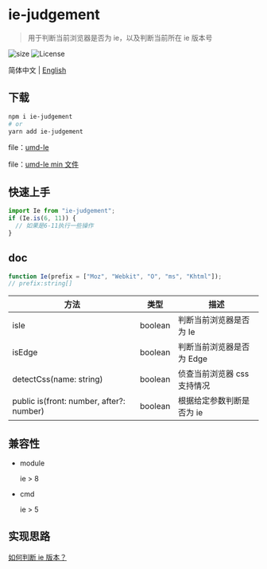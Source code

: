 # ie-judgement

> 用于判断当前浏览器是否为 ie，以及判断当前所在 ie 版本号

![size](https://img.shields.io/badge/Minified%20Size-1.15%20KB-brightgreen) ![License](https://img.shields.io/badge/License-MIT-brightgreen)

简体中文 | [English](/README-English.md)

## 下载

```sh
npm i ie-judgement
# or
yarn add ie-judgement
```

file：[umd-Ie](/dist/main.js)

file：[umd-Ie min 文件](/dist/main.js)

## 快速上手

```js
import Ie from "ie-judgement";
if (Ie.is(6, 11)) {
  // 如果是6-11执行一些操作
}
```

## doc

```js
function Ie(prefix = ["Moz", "Webkit", "O", "ms", "Khtml"]);
// prefix:string[]
```

| 方法                                     | 类型    | 描述                        |
| ---------------------------------------- | ------- | --------------------------- |
| isIe                                     | boolean | 判断当前浏览器是否为 Ie     |
| isEdge                                   | boolean | 判断当前浏览器是否为 Edge   |
| detectCss(name: string)                  | boolean | 侦查当前浏览器 css 支持情况 |
| public is(front: number, after?: number) | boolean | 根据给定参数判断是否为 ie   |

## 兼容性

- module

  ie > 8

- cmd

  ie > 5

## 实现思路

[如何判断 ie 版本？](https://juejin.im/post/5d79b8b45188251ecc40d879)
